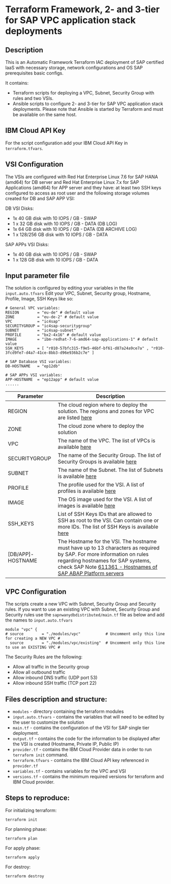 # Terraform Framework,  2- and 3-tier for SAP VPC application stack deployments


## Description
This is an Automatic Framework Terraform IAC deployment of SAP certified IaaS with necessary storage, network configurations and OS SAP prerequisites basic configs.

It contains:  
- Terraform scripts for deploying a VPC, Subnet, Security Group with rules and two VSIs.
- Ansible scripts to configure 2- and 3-tier for SAP VPC application stack deployments.
Please note that Ansible is started by Terraform and must be available on the same host.

## IBM Cloud API Key
For the script configuration add your IBM Cloud API Key in `terraform.tfvars`.

## VSI Configuration
The VSIs are configured with Red Hat Enterprise Linux 7.6 for SAP HANA (amd64) for DB server and Red Hat Enterprise Linux 7.x for SAP Applications (amd64) for APP server and they have: at least two SSH keys configured to access as root user and the following storage volumes created for DB and SAP APP VSI:

DB VSI Disks:
- 1x 40 GB disk with 10 IOPS / GB - SWAP
- 1 x 32 GB disk with 10 IOPS / GB - DATA (DB LOG)
- 1x 64 GB disk with 10 IOPS / GB - DATA (DB ARCHIVE LOG)
- 1 x 128/256 GB disk with 10 IOPS / GB - DATA

SAP APPs VSI Disks:
- 1x 40 GB disk with 10 IOPS / GB - SWAP
- 1 x 128 GB disk with 10 IOPS / GB - DATA


## Input parameter file
The solution is configured by editing your variables in the file `input.auto.tfvars`
Edit your VPC, Subnet, Security group, Hostname, Profile, Image, SSH Keys like so:
```shell
# General VPC variables:
REGION        = "eu-de" # default value
ZONE          = "eu-de-2" # default value
VPC           = "ic4sap"
SECURITYGROUP = "ic4sap-securitygroup"
SUBNET        = "ic4sap-subnet"
PROFILE       = "bx2-4x16" # default value
IMAGE         = "ibm-redhat-7-6-amd64-sap-applications-1" # default value
SSH_KEYS      = [ "r010-57bfc315-f9e5-46bf-bf61-d87a24a9ce7a" , "r010-3fcd9fe7-d4a7-41ce-8bb3-d96e936b2c7e" ]

# SAP Database VSI variables:
DB-HOSTNAME   = "ep12db"

# SAP APPs VSI variables:
APP-HOSTNAME  = "ep12app" # default value
......
```

Parameter | Description
----------|------------
REGION | The cloud region where to deploy the solution. The regions and zones for VPC are listed [here](https://cloud.ibm.com/docs/containers?topic=containers-regions-and-zones#zones-vpc)
ZONE | The cloud zone where to deploy the solution
VPC | The name of the VPC. The list of VPCs is available [here](https://cloud.ibm.com/vpc-ext/network/vpcs)
SECURITYGROUP | The name of the Security Group. The list of Security Groups is available [here](https://cloud.ibm.com/vpc-ext/network/securityGroups)
SUBNET | The name of the Subnet. The list of Subnets is available [here](https://cloud.ibm.com/vpc-ext/network/subnets)
PROFILE | The profile used for the VSI. A list of profiles is available [here](https://cloud.ibm.com/docs/vpc?topic=vpc-profiles)
IMAGE | The OS image used for the VSI. A list of images is available [here](https://cloud.ibm.com/docs/vpc?topic=vpc-about-images)
SSH_KEYS | List of SSH Keys IDs that are allowed to SSH as root to the VSI. Can contain one or more IDs. The list of SSH Keys is available [here](https://cloud.ibm.com/vpc-ext/compute/sshKeys)
[DB/APP]-HOSTNAME | The Hostname for the VSI. The hostname must have up to 13 characters as required by SAP. For more information on rules regarding hostnames for SAP systems, check SAP Note [611361 - Hostnames of SAP ABAP Platform servers](https://launchpad.support.sap.com/#/notes/%20611361)

## VPC Configuration

The scripts create a new VPC with Subnet, Security Group and Security rules.
If you want to use an existing VPC with Subnet, Security Group and Security rules use the `sapnwanydbdistributed/main.tf` file as below and add the names to `input.auto.tfvars`

```shell
module "vpc" {
# source		= "./modules/vpc"   		# Uncomment only this line for creating a NEW VPC #
  source		= "./modules/vpc/existing"	# Uncomment only this line to use an EXISTING VPC #

 ```

The Security Rules are the following:
- Allow all traffic in the Security group
- Allow all outbound traffic
- Allow inbound DNS traffic (UDP port 53)
- Allow inbound SSH traffic (TCP port 22)



## Files description and structure:
 - `modules` - directory containing the terraform modules
 - `input.auto.tfvars` - contains the variables that will need to be edited by the user to customize the solution
 - `main.tf` - contains the configuration of the VSI for SAP single tier deployment.
 - `output.tf` - contains the code for the information to be displayed after the VSI is created (Hostname, Private IP, Public IP)
 - `provider.tf` - contains the IBM Cloud Provider data in order to run `terraform init` command.
 - `terraform.tfvars` - contains the IBM Cloud API key referenced in `provider.tf`
 - `variables.tf` - contains variables for the VPC and VSI
 - `versions.tf` - contains the minimum required versions for terraform and IBM Cloud provider.




## Steps to reproduce:

For initializing terraform:

```shell
terraform init
```

For planning phase:

```shell
terraform plan
```

For apply phase:

```shell
terraform apply
```

For destroy:

```shell
terraform destroy
```
